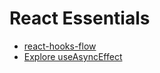 
# React Essentials

- [react-hooks-flow](https://github.com/donavon/hook-flow)
- [Explore useAsyncEffect](https://codesandbox.io/s/useasynceffect-hph2n)
